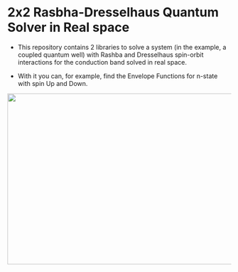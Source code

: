 # 2x2 Rasbha-Dresselhaus Quantum Solver in Real space

* This repository contains 2 libraries to solve a system (in the example, a coupled quantum well) with Rashba and Dresselhaus spin-orbit interactions for the conduction band solved in real space.

* With it you can, for example, find the Envelope Functions for n-state with spin Up and Down.


<p align="center">
  <img width="600" height="385" src="WF_Example.pdf>
 </p>


* Or find the dispersion E-k for a specific in-plane direction.
<p align="center">
  <img width="600" height="385" src="Dispersion_Example.pdf>
</p>

* For more details check Example Notebook.
